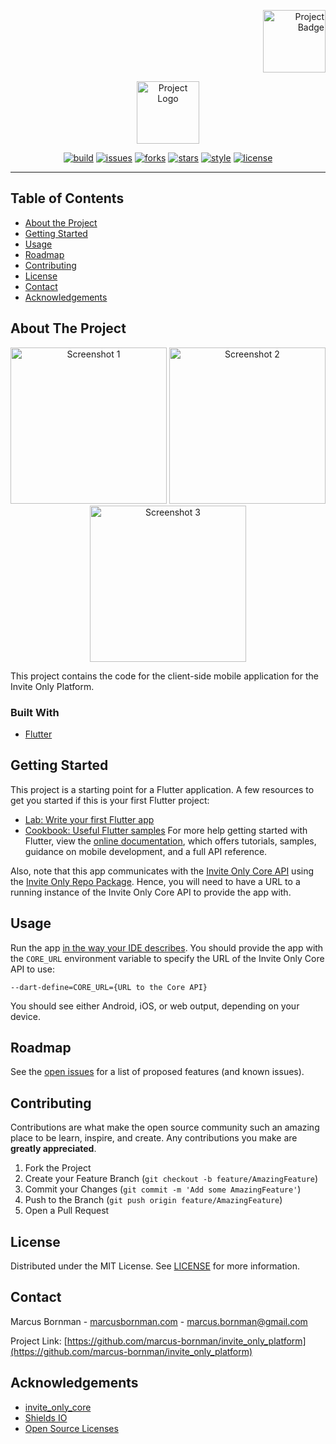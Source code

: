 <!-- PROJECT LOGO -->
<p align="right">
<a href="https://pub.dev">
<img src="https://raw.githubusercontent.com/marcus-bornman/invite_only_platform/master/invite_only_app/assets/project_badge.png" height="100" alt="Project Badge">
</a>
</p>
<p align="center">
<img src="https://raw.githubusercontent.com/marcus-bornman/invite_only_platform/master/invite_only_app/assets/project_logo.png" height="100" alt="Project Logo" />
</p>

<!-- PROJECT SHIELDS -->
<p align="center">
<a href="https://github.com/marcus-bornman/cos_730_project/actions?query=workflow%3Abuild-io-app"><img src="https://img.shields.io/github/workflow/status/marcus-bornman/cos_730_project/build-io-app?label=build" alt="build"></a>
<a href="https://github.com/marcus-bornman/cos_730_project/issues"><img src="https://img.shields.io/github/issues/marcus-bornman/cos_730_project" alt="issues"></a>
<a href="https://github.com/marcus-bornman/cos_730_project/network"><img src="https://img.shields.io/github/forks/marcus-bornman/cos_730_project" alt="forks"></a>
<a href="https://github.com/marcus-bornman/cos_730_project/stargazers"><img src="https://img.shields.io/github/stars/marcus-bornman/cos_730_project" alt="stars"></a>
<a href="https://dart.dev/guides/language/effective-dart/style"><img src="https://img.shields.io/badge/style-effective_dart-40c4ff.svg" alt="style"></a>
<a href="https://github.com/marcus-bornman/cos_730_project/blob/master/LICENSE"><img src="https://img.shields.io/github/license/marcus-bornman/cos_730_project" alt="license"></a>
</p>

---

<!-- TABLE OF CONTENTS -->
## Table of Contents

* [About the Project](#about-the-project)
* [Getting Started](#getting-started)
* [Usage](#usage)
* [Roadmap](#roadmap)
* [Contributing](#contributing)
* [License](#license)
* [Contact](#contact)
* [Acknowledgements](#acknowledgements)



<!-- ABOUT THE PROJECT -->
## About The Project
<p align="center">
<img src="https://raw.githubusercontent.com/marcus-bornman/invite_only_platform/master/invite_only_app/assets/screenshot_1.png" width="250" alt="Screenshot 1" />
<img src="https://raw.githubusercontent.com/marcus-bornman/invite_only_platform/master/invite_only_app/assets/screenshot_2.png" width="250" alt="Screenshot 2" />
<img src="https://raw.githubusercontent.com/marcus-bornman/invite_only_platform/master/invite_only_app/assets/screenshot_3.png" width="250" alt="Screenshot 3" />
</p>

This project contains the code for the client-side mobile application for the Invite Only Platform. 

### Built With
* [Flutter](https://flutter.dev/)



<!-- GETTING STARTED -->
## Getting Started
This project is a starting point for a Flutter application. A few resources to get you started if this is your first
Flutter project:              
- [Lab: Write your first Flutter app](https://flutter.dev/docs/get-started/codelab)
- [Cookbook: Useful Flutter samples](https://flutter.dev/docs/cookbook)
For more help getting started with Flutter, view the [online documentation](https://flutter.dev/docs), which offers 
tutorials, samples, guidance on mobile development, and a full API reference.

Also, note that this app communicates with the [Invite Only Core API](../invite_only_core) using the [Invite Only Repo Package](../invite_only_repo).
Hence, you will need to have a URL to a running instance of the Invite Only Core API to provide the app with.


<!-- USAGE EXAMPLES -->
## Usage
Run the app [in the way your IDE describes](https://flutter.dev/docs/get-started/test-drive).
You should provide the app with the `CORE_URL` environment variable to specify the URL of the Invite Only Core API to use:
```
--dart-define=CORE_URL={URL to the Core API}
```
You should see either Android, iOS, or web output, depending on your device.



<!-- ROADMAP -->
## Roadmap

See the [open issues](https://github.com/marcus-bornman/cos_730_project/issues) for a list of proposed features (and known issues).



<!-- CONTRIBUTING -->
## Contributing

Contributions are what make the open source community such an amazing place to be learn, inspire, and create. Any contributions you make are **greatly appreciated**.

1. Fork the Project
2. Create your Feature Branch (`git checkout -b feature/AmazingFeature`)
3. Commit your Changes (`git commit -m 'Add some AmazingFeature'`)
4. Push to the Branch (`git push origin feature/AmazingFeature`)
5. Open a Pull Request



<!-- LICENSE -->
## License

Distributed under the MIT License. See [LICENSE](../LICENSE) for more information.



<!-- CONTACT -->
## Contact

Marcus Bornman - [marcusbornman.com](https://www.marcusbornman.com) - [marcus.bornman@gmail.com](mailto:marcus.bornman@gmail.com)

Project Link: [https://github.com/marcus-bornman/invite_only_platform](https://github.com/marcus-bornman/invite_only_platform)



<!-- ACKNOWLEDGEMENTS -->
## Acknowledgements
* [invite_only_core](../invite_only_core)
* [Shields IO](https://shields.io)
* [Open Source Licenses](https://choosealicense.com)
